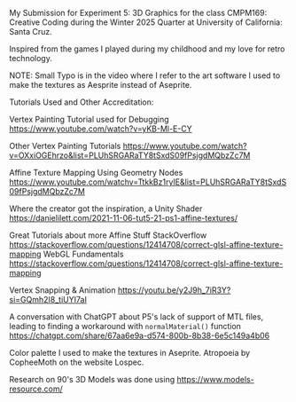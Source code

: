 My Submission for Experiment 5: 3D Graphics for the class CMPM169: Creative Coding during the Winter 2025 Quarter at University of California: Santa Cruz.

Inspired from the games I played during my childhood and my love for retro technology.

NOTE: Small Typo is in the video where I refer to the art software I used to make the textures as Aesprite instead of Aseprite.

Tutorials Used and Other Accreditation:

Vertex Painting Tutorial used for Debugging
https://www.youtube.com/watch?v=yKB-Ml-E-CY

Other Vertex Painting Tutorials
https://www.youtube.com/watch?v=OXxiOGEhrzo&list=PLUhSRGARaTY8tSxdS09fPsjgdMQbzZc7M

Affine Texture Mapping Using Geometry Nodes
https://www.youtube.com/watchv=TtkkBz1ryIE&list=PLUhSRGARaTY8tSxdS09fPsjgdMQbzZc7M

Where the creator got the inspiration, a Unity Shader
https://danielilett.com/2021-11-06-tut5-21-ps1-affine-textures/ 

Great Tutorials about more Affine Stuff
StackOverflow
https://stackoverflow.com/questions/12414708/correct-glsl-affine-texture-mapping
WebGL Fundamentals
https://stackoverflow.com/questions/12414708/correct-glsl-affine-texture-mapping

Vertex Snapping & Animation
https://youtu.be/y2J9h_7iR3Y?si=GQmh2I8_tiUYI7aI

A conversation with ChatGPT about P5's lack of support of MTL files, leading to finding a workaround with `normalMaterial()` function
https://chatgpt.com/share/67aa6e9a-d574-800b-8b38-6e5c149a4b06

Color palette I used to make the textures in Aseprite.
Atropoeia by CopheeMoth on the website Lospec.

Research on 90's 3D Models was done using https://www.models-resource.com/
